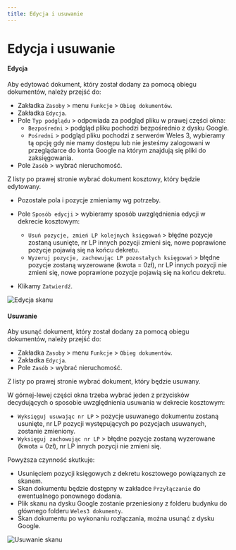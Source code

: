 ```yaml
---
title: Edycja i usuwanie
---
```


# Edycja i usuwanie

#### Edycja

Aby edytować dokument, który został dodany za pomocą obiegu dokumentów, należy przejść do:

- Zakładka `Zasoby` > menu `Funkcje` > `Obieg dokumentów`.
- Zakładka `Edycja`.
- Pole `Typ podglądu` > odpowiada za podgląd pliku w prawej części okna:
    - `Bezpośredni` > podgląd pliku pochodzi bezpośrednio z dysku Google.
    - `Pośredni` > podgląd pliku pochodzi z serwerów Weles 3, wybieramy tą opcję gdy nie mamy dostępu lub nie jesteśmy zalogowani w przeglądarce do konta Google na którym znajdują się pliki do zaksięgowania.
- Pole `Zasób` > wybrać nieruchomość.

Z listy po prawej stronie wybrać dokument kosztowy, który będzie edytowany.

- Pozostałe pola i pozycje zmieniamy wg potrzeby.

- Pole `Sposób edycji` > wybieramy sposób uwzględnienia edycji w dekrecie kosztowym:
    - `Usuń pozycje, zmień LP kolejnych księgowań` > błędne pozycje zostaną usunięte, nr LP innych pozycji zmieni się, nowe poprawione pozycje pojawią się na końcu dekretu.
    - `Wyzeruj pozycje, zachowując LP pozostałych księgowań` > błędne pozycje zostaną wyzerowane (kwota = 0zł), nr LP innych pozycji nie zmieni się, nowe poprawione pozycje pojawią się na końcu dekretu.

- Klikamy `Zatwierdź`.

![Edycja skanu](edycjaskanu.gif)

#### Usuwanie

Aby usunąć dokument, który został dodany za pomocą obiegu dokumentów, należy przejść do:

- Zakładka `Zasoby` > menu `Funkcje` > `Obieg dokumentów`.
- Zakładka `Edycja`.
- Pole `Zasób` > wybrać nieruchomość.

Z listy po prawej stronie wybrać dokument, który będzie usuwany.

W górnej-lewej części okna trzeba wybrać jeden z przycisków decydujących o sposobie uwzględnienia usuwania w dekrecie kosztowym:
- `Wyksięguj usuwając nr LP` > pozycje usuwanego dokumentu zostaną usunięte, nr LP pozycji występujących po pozycjach usuwanych, zostanie zmieniony.
- `Wyksięguj zachowując nr LP` > błędne pozycje zostaną wyzerowane (kwota = 0zł), nr LP innych pozycji nie zmieni się.

Powyższa czynność skutkuje:

- Usunięciem pozycji księgowych z dekretu kosztowego powiązanych ze skanem.
- Skan dokumentu będzie dostępny w zakładce `Przyłączanie` do ewentualnego ponownego dodania.
- Plik skanu na dysku Google zostanie przeniesiony z folderu budynku do głównego folderu `Weles3 dokumenty`.
- Skan dokumentu po wykonaniu rozłączania, można usunąć z dysku Google.

![Usuwanie skanu](usuwanieskanu.gif)